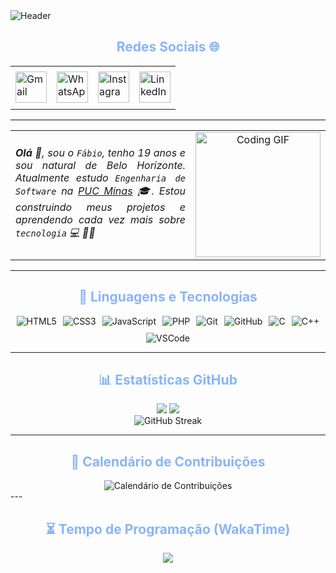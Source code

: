 <div>
  <img align="center" alt="Header" src="https://github.com/joaopauloaramuni/joaopauloaramuni/blob/main/img/header.png?raw=true"/>
</div>

<div align="center">
  <h2 align="center" style="color:#8ab4f8;">Redes Sociais 🌐</h2>
  <table>
    <tr><td align="center" colspan="11"></td></tr>
    <tr>
      <td>
        <a href="mailto:fabiogarciamartins2025@gmail.com" target="_blank">
          <img src="https://joaopauloaramuni.github.io/image/gmail3.png?raw=true" width="50px" height="50px" alt="Gmail"/>
        </a>
      </td>
      <td>
        <a href="https://wa.me/5531998992834" target="_blank">
          <img src="https://joaopauloaramuni.github.io/image/wpp2.png?raw=true" width="50px" height="50px" alt="WhatsApp"/>
        </a>
      </td>
      <td>
        <a href="https://www.instagram.com/fabiogmartins06" target="_blank">
          <img src="https://joaopauloaramuni.github.io/image/insta2.png?raw=true" width="50px" height="50px" alt="Instagram"/>
        </a>
      </td>
      <td>
        <a href="https://www.linkedin.com/in/fabio-garcia-martins-b98747346" target="_blank">
          <img src="https://joaopauloaramuni.github.io/image/linkedin2.png?raw=true" width="50px" height="50px" alt="LinkedIn"/>
        </a>
      </td>
    </tr>
    <tr><td align="center" colspan="11"></td></tr>
  </table>
</div>

---

<table>
  <tr>
    <td width="60%">
      <div align="justify">
        <i>
          <b>Olá</b> 👋, sou o <code>Fábio</code>, tenho 19 anos e sou natural de Belo Horizonte.
          Atualmente estudo <code>Engenharia de Software</code> na 
          <a href="https://www.pucminas.br/" target="_blank">PUC Minas</a> 🎓.
          Estou construindo meus projetos e aprendendo cada vez mais sobre 
          <code>tecnologia</code> 💻 👨‍💻
        </i>
      </div>
    </td>
    <td width="40%" align="center">
      <img src="https://media1.giphy.com/media/v1.Y2lkPTc5MGI3NjExaGZvZTc1MzdkcTA2a2E1MzRsMTVnaGYydHM2eXFramI5YXF1czhkYiZlcD12MV9pbnRlcm5hbF9naWZfYnlfaWQmY3Q9Zw/bGgsc5mWoryfgKBx1u/giphy.gif" width="200px" alt="Coding GIF"/>
    </td>
  </tr>
</table>

---

<h2 align="center" style="color:#8ab4f8;">🤖 Linguagens e Tecnologias</h2>

<div align="center" style="display: flex; justify-content: center; gap: 10px; flex-wrap: wrap; margin-top: 10px;">
  <img src="https://img.shields.io/badge/HTML5-E34F26?style=for-the-badge&logo=html5&logoColor=white" title="HTML5" alt="HTML5"/>
  <img src="https://img.shields.io/badge/CSS3-1572B6?style=for-the-badge&logo=css3&logoColor=white" title="CSS3" alt="CSS3"/>
  <img src="https://img.shields.io/badge/JavaScript-F7DF1E?style=for-the-badge&logo=javascript&logoColor=black" title="JavaScript" alt="JavaScript"/>
  <img src="https://img.shields.io/badge/PHP-777BB4?style=for-the-badge&logo=php&logoColor=white" title="PHP" alt="PHP"/>
  <img src="https://img.shields.io/badge/Git-F05032?style=for-the-badge&logo=git&logoColor=white" title="Git" alt="Git"/>
  <img src="https://img.shields.io/badge/GitHub-181717?style=for-the-badge&logo=github&logoColor=white" title="GitHub" alt="GitHub"/>
  <img src="https://img.shields.io/badge/C-A8B9CC?style=for-the-badge&logo=c&logoColor=white" title="C" alt="C"/>
  <img src="https://img.shields.io/badge/C%2B%2B-00599C?style=for-the-badge&logo=cplusplus&logoColor=white" title="C++" alt="C++"/>
  <img src="https://img.shields.io/badge/VSCode-007ACC?style=for-the-badge&logo=visualstudiocode&logoColor=white" title="VSCode" alt="VSCode"/>
</div>

---

<h2 align="center" style="color:#8ab4f8;">📊 Estatísticas GitHub</h2>

<div align="center">
  <img src="https://github-readme-stats.vercel.app/api?username=Fabiogarcia02&show_icons=true&theme=tokyonight&include_all_commits=true&locale=pt-br&hide_border=true&rank_icon=github&layout=compact&title_color=8ab4f8"/>
  
  <img src="https://github-readme-stats.vercel.app/api/top-langs/?username=Fabiogarcia02&theme=tokyonight&layout=compact&custom_title=Tecnologias&langs_count=9&hide_border=true&title_color=8ab4f8"/>
  
  <br> 
  
  <img src="https://streak-stats.demolab.com/?user=Fabiogarcia02&theme=tokyonight&locale=pt_BR&hide_border=true" alt="GitHub Streak"/>
</div>

---

<h2 align="center" style="color:#8ab4f8;">📅 Calendário de Contribuições</h2>

<div align="center">
  <img src="https://github-contributions.vercel.app/api/v1/Fabiogarcia02?theme=dracula" alt="Calendário de Contribuições"/>
</div>
---

<h2 align="center" style="color:#8ab4f8;">⏳ Tempo de Programação (WakaTime)</h2>

<div align="center">
  <img src="https://github-readme-stats.vercel.app/api/wakatime?username=Fabiogarcia02&theme=tokyonight&cache_seconds=1800&hide_border=true&layout=compact&title_color=8ab4f8"/>
</div>
